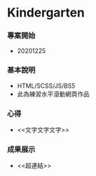 # Kindergarten

### 專案開始

- 20201225

### 基本說明

- HTML/SCSS/JS/BS5
- 此為練習水平滾動網頁作品

### 心得

- <<文字文字文字>>

### 成果展示

- <<超連結>>
